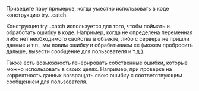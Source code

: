 Приведите пару примеров, когда уместно использовать в коде конструкцию try...catch.

Конструкция try...catch используется для того, чтобы поймать и обработать ошибку в коде.
Например, когда не определена переменная либо нет необходимого свойства в объекте, либо с сервера не пришли данные и т.п., мы ловим ошибку и обрабатываем ее (можем пробросить дальше, вывести сообщение для пользователя и т.д.).

Также есть возможность генерировать собственные ошибки, которые можно использовать в своих целях. Например, при проверке на корректность данных возвращать свою ошибку с соответствующим сообщением для пользователя. 